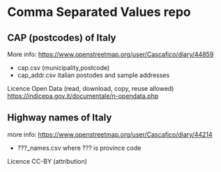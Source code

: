 # Comma Separated Values repo


## CAP (postcodes) of Italy
More info: https://www.openstreetmap.org/user/Cascafico/diary/44859

- cap.csv (municipality,postcode)
- cap_addr.csv italian postodes and sample addresses

Licence Open Data (read, download, copy, reuse allowed)
https://indicepa.gov.it/documentale/n-opendata.php

## Highway names of Italy
more info: https://www.openstreetmap.org/user/Cascafico/diary/44214

- ???_names.csv where ??? is province code

Licence CC-BY (attribution)
